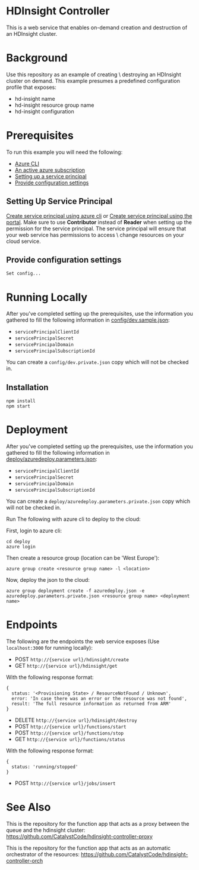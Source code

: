 # HDInsight Controller
This is a web service that enables on-demand creation and destruction of an HDInsight cluster.

# Background
Use this repository as an example of creating \ destroying an HDInsight cluster on demand.
This example presumes a predefined configuration profile that exposes:
* hd-insight name
* hd-insight resource group name
* hd-insight configuration

# Prerequisites
To run this example you will need the following:
* [Azure CLI][azure-cli]
* [An active azure subscription](http://portal.azure.com)
* [Setting up a service principal](#setting-up-service-principal)
* [Provide configuration settings](#provide-configuration-settings)

## Setting Up Service Principal
[Create service principal using azure cli][create-sp-cli] or [Create service principal using the portal][create-sp-portal].
Make sure to use **Contributor** instead of **Reader** when setting up the permission for the service principal.
The service principal will ensure that your web service has permissions to access \ change resources on your cloud service.

## Provide configuration settings
```
Set config...
```

# Running Locally
After you've completed setting up the prerequisites, use the information you gathered to fill the following information
in [config/dev.sample.json](config/dev.sample.json):

* `servicePrincipalClientId`
* `servicePrincipalSecret`
* `servicePrincipalDomain`
* `servicePrincipalSubscriptionId`

You can create a `config/dev.private.json` copy which will not be checked in.

## Installation
```
npm install
npm start
```

# Deployment
After you've completed setting up the prerequisites, use the information you gathered to fill the following information
in [deploy/azuredeploy.parameters.json](deploy/azuredeploy.parameters.json):

* `servicePrincipalClientId`
* `servicePrincipalSecret`
* `servicePrincipalDomain`
* `servicePrincipalSubscriptionId`

You can create a `deploy/azuredeploy.parameters.private.json` copy which will not be checked in.

Run The following with azure cli to deploy to the cloud:

First, login to azure cli:
```
cd deploy
azure login
```
Then create a resource group (location can be 'West Europe'):
```
azure group create <resource group name> -l <location>
```
Now, deploy the json to the cloud:
```
azure group deployment create -f azuredeploy.json -e azuredeploy.parameters.private.json <resource group name> <deployment name>
```

# Endpoints
The following are the endpoints the web service exposes (Use `localhost:3000` for running locally):

* POST `http://{service url}/hdinsight/create`
* GET `http://{service url}/hdinsight/get`

With the following response format:
```
{
  status: '<Provisioning State> / ResourceNotFound / Unknown',
  error: 'In case there was an error or the resource was not found',
  result: 'The full resource information as returned from ARM'
}
```

* DELETE `http://{service url}/hdinsight/destroy`
* POST `http://{service url}/functions/start`
* POST `http://{service url}/functions/stop`
* GET `http://{service url}/functions/status`

With the following response format:
```
{ 
  status: 'running/stopped'
}
```

* POST `http://{service url}/jobs/insert`


# See Also
This is the repository for the function app that acts as a proxy between the queue and the hdinsight cluster:
https://github.com/CatalystCode/hdinsight-controller-proxy

This is the repository for the function app that acts as an automatic orchestrator of the resources:
https://github.com/CatalystCode/hdinsight-controller-orch

[//]: # (Links section)

   [azure-cli]: <https://azure.microsoft.com/en-us/documentation/articles/xplat-cli-install/>
   [create-sp-portal]: <https://azure.microsoft.com/en-us/documentation/articles/resource-group-create-service-principal-portal/>
   [create-sp-cli]: <https://azure.microsoft.com/en-us/documentation/articles/resource-group-authenticate-service-principal-cli/>

   [//]: # (Cover image source: http://www.publicdomainpictures.net/view-image.php?image=34175&picture=human-dna)
   [//]: # (Cover image license: http://creativecommons.org/publicdomain/zero/1.0/)